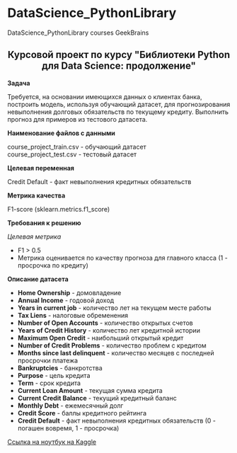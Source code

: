 # DataScience_PythonLibrary
DataScience_PythonLibrary courses GeekBrains
## <center>Курсовой проект по курсу "Библиотеки Python для Data Science: продолжение"  
**Задача**

Требуется, на основании имеющихся данных о клиентах банка, построить модель, используя обучающий датасет, для прогнозирования невыполнения долговых обязательств по текущему кредиту. Выполнить прогноз для примеров из тестового датасета.

**Наименование файлов с данными**

course_project_train.csv - обучающий датасет<br>
course_project_test.csv - тестовый датасет

**Целевая переменная**

Credit Default - факт невыполнения кредитных обязательств

**Метрика качества**

F1-score (sklearn.metrics.f1_score)

**Требования к решению**

*Целевая метрика*
* F1 > 0.5
* Метрика оценивается по качеству прогноза для главного класса (1 - просрочка по кредиту)

**Описание датасета**<a class="anchor" id="data_description"></a>

* **Home Ownership** - домовладение
* **Annual Income** - годовой доход
* **Years in current job** - количество лет на текущем месте работы
* **Tax Liens** - налоговые обременения
* **Number of Open Accounts** - количество открытых счетов
* **Years of Credit History** - количество лет кредитной истории
* **Maximum Open Credit** - наибольший открытый кредит
* **Number of Credit Problems** - количество проблем с кредитом
* **Months since last delinquent** - количество месяцев с последней просрочки платежа
* **Bankruptcies** - банкротства
* **Purpose** - цель кредита
* **Term** - срок кредита
* **Current Loan Amount** - текущая сумма кредита
* **Current Credit Balance** - текущий кредитный баланс
* **Monthly Debt** - ежемесячный долг
* **Credit Score** - баллы кредитного рейтинга
* **Credit Default** - факт невыполнения кредитных обязательств (0 - погашен вовремя, 1 - просрочка)

[Ссылка на ноутбук на Kaggle]( https://www.kaggle.com/savvaal/notebook79f21ff2ee)
